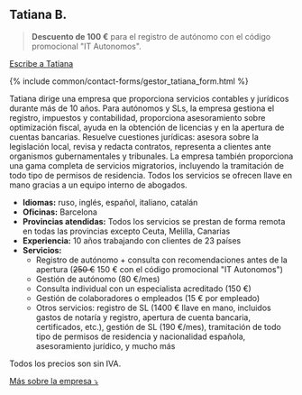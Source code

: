 ## Tatiana B.

> **Descuento de 100 €** para el registro de autónomo con el código promocional "IT Autonomos".

<a href="#" class="btn-contact-gestor" onclick="contactGestorTatiana(); return false;">Escribe a Tatiana</a>

{% include common/contact-forms/gestor_tatiana_form.html %}

Tatiana dirige una empresa que proporciona servicios contables y jurídicos durante más de 10 años. Para autónomos y SLs, 
la empresa gestiona el registro, impuestos y contabilidad, proporciona asesoramiento sobre optimización fiscal, ayuda
en la obtención de licencias y en la apertura de cuentas bancarias. Resuelve cuestiones jurídicas: asesora sobre
la legislación local, revisa y redacta contratos, representa a clientes ante organismos gubernamentales y tribunales.
La empresa también proporciona una gama completa de servicios migratorios, incluyendo la tramitación de todo tipo
de permisos de residencia. Todos los servicios se ofrecen llave en mano gracias a un equipo interno de abogados.

- **Idiomas:** ruso, inglés, español, italiano, catalán
- **Oficinas:** Barcelona
- **Provincias atendidas:** Todos los servicios se prestan de forma remota en todas las provincias excepto Ceuta, Melilla,
  Canarias
- **Experiencia:** 10 años trabajando con clientes de 23 países
- **Servicios:**
    - Registro de autónomo + consulta con recomendaciones antes de la apertura (<s>250 €</s> 150 € con el código
      promocional "IT Autonomos")
    - Gestión de autónomo (80 €/mes)
    - Consulta individual con un especialista acreditado (150 €)
    - Gestión de colaboradores o empleados (15 € por empleado)
    - Otros servicios: registro de SL (1400 € llave en mano, incluidos gastos de notaría y registro, apertura de cuenta
      bancaria, certificados, etc.), gestión de SL (190 €/mes), tramitación de todo tipo de permisos de residencia y
      nacionalidad española, asesoramiento jurídico, y mucho más

Todos los precios son sin IVA.

<a href="#" id="detailsLinkTatianaB" onclick="toggleDetailsTatianaB(); return false;">Más sobre la empresa ⤵</a>

<div id="hiddenContentTatianaB" style="display: none; margin-top: 10px;">
<ul>
  <li><strong>Plantilla:</strong> Hasta 10 empleados</li>
  <li><strong>Educación:</strong> Todos los empleados tienen educación superior especializada (derecho, economía, finanzas) y son miembros del Colegio Oficial de Graduados Sociales de Barcelona y de la Asociación Española Asesores Fiscales y Gestores Tributarios</li>
  <li><strong>Certificado digital:</strong> El gestor presenta informes utilizando su propio certificado, que usted autoriza en el portal tributario</li>
  <li><strong>Responsabilidad:</strong> Seguro que cubre daños en caso de error del gestor (Seguros Catalana Occidente, S.A., № 8-10.566.641-P)</li>
</ul>
</div>

<script>
  function toggleDetailsTatianaB() {
    const content = document.getElementById('hiddenContentTatianaB');
    const link = document.getElementById('detailsLinkTatianaB');
    if (content.style.display === 'none') {
      content.style.display = 'block';
      link.textContent = 'Más sobre la empresa ⤴';
    } else {
      content.style.display = 'none';
      link.textContent = 'Más sobre la empresa ⤵';
    }
  }
</script> 
